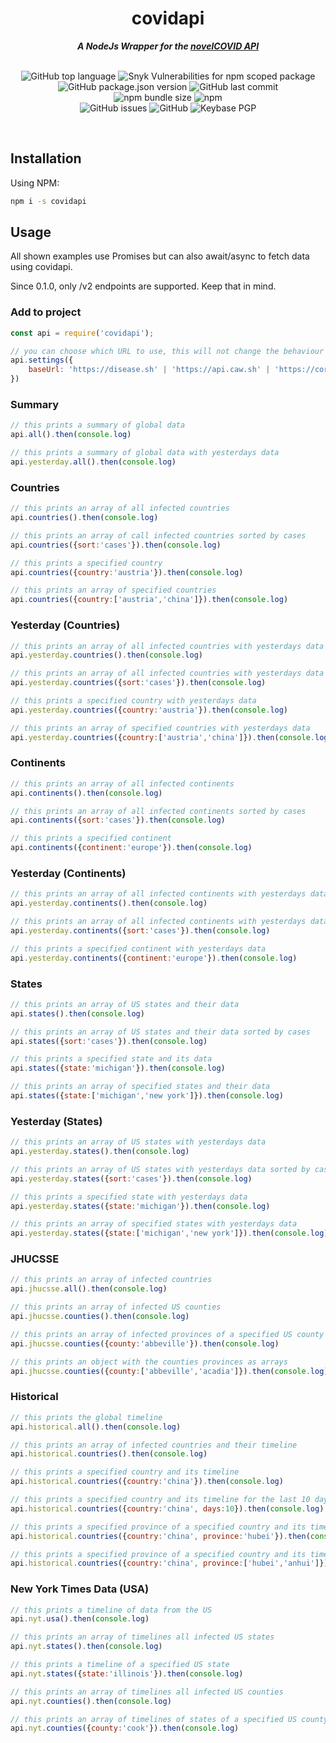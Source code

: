 <div align="center">
        <h1> covidapi </h1>
    <strong> <i>A NodeJs Wrapper for the <a href="https://corona.lmao.ninja">novelCOVID API</a></i></strong>
<br><br>

![GitHub top language](https://img.shields.io/github/languages/top/puf17640/covidapi)
![Snyk Vulnerabilities for npm scoped package](https://img.shields.io/snyk/vulnerabilities/npm/covidapi)
![GitHub package.json version](https://img.shields.io/github/package-json/v/puf17640/covidapi)
![GitHub last commit](https://img.shields.io/github/last-commit/puf17640/covidapi)<br>
![npm bundle size](https://img.shields.io/bundlephobia/minzip/covidapi)
![npm](https://img.shields.io/npm/dw/covidapi)<br>
![GitHub issues](https://img.shields.io/github/issues-raw/puf17640/covidapi)
![GitHub](https://img.shields.io/github/license/puf17640/covidapi)
![Keybase PGP](https://img.shields.io/keybase/pgp/julianpufler)

</div>
<br>

## Installation

Using NPM:

```bash
npm i -s covidapi
```

## Usage

All shown examples use Promises but can also await/async to fetch data using covidapi.

Since 0.1.0, only /v2 endpoints are supported. Keep that in mind.

### Add to project 

```js
const api = require('covidapi');

// you can choose which URL to use, this will not change the behaviour of the API
api.settings({
    baseUrl: 'https://disease.sh' | 'https://api.caw.sh' | 'https://corona.lmao.ninja'
})
``` 

### Summary

```js
// this prints a summary of global data
api.all().then(console.log)

// this prints a summary of global data with yesterdays data
api.yesterday.all().then(console.log)
```

### Countries

```js
// this prints an array of all infected countries
api.countries().then(console.log) 

// this prints an array of call infected countries sorted by cases
api.countries({sort:'cases'}).then(console.log) 

// this prints a specified country
api.countries({country:'austria'}).then(console.log) 

// this prints an array of specified countries
api.countries({country:['austria','china']}).then(console.log) 
```

### Yesterday (Countries)

```js
// this prints an array of all infected countries with yesterdays data
api.yesterday.countries().then(console.log)

// this prints an array of all infected countries with yesterdays data sorted by todays cases
api.yesterday.countries({sort:'cases'}).then(console.log)

// this prints a specified country with yesterdays data
api.yesterday.countries({country:'austria'}).then(console.log)

// this prints an array of specified countries with yesterdays data
api.yesterday.countries({country:['austria','china']}).then(console.log)
```

### Continents

```js
// this prints an array of all infected continents
api.continents().then(console.log) 

// this prints an array of all infected continents sorted by cases
api.continents({sort:'cases'}).then(console.log) 

// this prints a specified continent
api.continents({continent:'europe'}).then(console.log)
```

### Yesterday (Continents)

```js
// this prints an array of all infected continents with yesterdays data
api.yesterday.continents().then(console.log)

// this prints an array of all infected continents with yesterdays data sorted by todays cases
api.yesterday.continents({sort:'cases'}).then(console.log)

// this prints a specified continent with yesterdays data
api.yesterday.continents({continent:'europe'}).then(console.log)
```

### States

```js
// this prints an array of US states and their data
api.states().then(console.log)

// this prints an array of US states and their data sorted by cases
api.states({sort:'cases'}).then(console.log)

// this prints a specified state and its data
api.states({state:'michigan'}).then(console.log)

// this prints an array of specified states and their data
api.states({state:['michigan','new york']}).then(console.log)
```

### Yesterday (States)

```js
// this prints an array of US states with yesterdays data
api.yesterday.states().then(console.log)

// this prints an array of US states with yesterdays data sorted by cases
api.yesterday.states({sort:'cases'}).then(console.log)

// this prints a specified state with yesterdays data
api.yesterday.states({state:'michigan'}).then(console.log)

// this prints an array of specified states with yesterdays data
api.yesterday.states({state:['michigan','new york']}).then(console.log)
```

### JHUCSSE

```js
// this prints an array of infected countries
api.jhucsse.all().then(console.log)

// this prints an array of infected US counties 
api.jhucsse.counties().then(console.log)

// this prints an array of infected provinces of a specified US county 
api.jhucsse.counties({county:'abbeville'}).then(console.log)

// this prints an object with the counties provinces as arrays
api.jhucsse.counties({county:['abbeville','acadia']}).then(console.log)
```

### Historical

```js
// this prints the global timeline
api.historical.all().then(console.log)

// this prints an array of infected countries and their timeline
api.historical.countries().then(console.log)

// this prints a specified country and its timeline
api.historical.countries({country:'china'}).then(console.log)

// this prints a specified country and its timeline for the last 10 days
api.historical.countries({country:'china', days:10}).then(console.log)

// this prints a specified province of a specified country and its timeline
api.historical.countries({country:'china', province:'hubei'}).then(console.log)

// this prints a specified province of a specified country and its timeline
api.historical.countries({country:'china', province:['hubei','anhui']}).then(console.log)
```

### New York Times Data (USA)

```js
// this prints a timeline of data from the US
api.nyt.usa().then(console.log)

// this prints an array of timelines all infected US states
api.nyt.states().then(console.log)

// this prints a timeline of a specified US state
api.nyt.states({state:'illinois'}).then(console.log)

// this prints an array of timelines all infected US counties
api.nyt.counties().then(console.log)

// this prints an array of timelines of states of a specified US county
api.nyt.counties({county:'cook'}).then(console.log)
```
